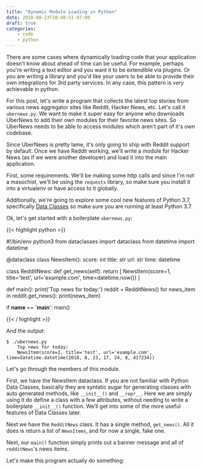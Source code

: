 ```yaml
---
title: "Dynamic Module Loading in Python"
date: 2018-08-23T10:48:51-07:00
draft: true
categories:
    - code
    - python
---
```


There are some cases where dynamically loading code that your application
doesn't know about ahead of time can be useful. For example, perhaps you're
writing a text editor and you want it to be extendible via plugins. Or you are
writing a library and you'd like your users to be able to provide their own
integrations for 3rd party services. In any case, this pattern is very
achievable in python.

For this post, let's write a program that collects the latest top stories from
various news aggregator sites like Reddit, Hacker News, etc. Let's call it
`ubernews.py`. We want to make it super easy for anyone who downloads UberNews
to add their own modules for their favorite news sites. So UberNews needs to
be able to access modules which aren't part of it's own codebase.

Since UberNews is pretty lame, it's only going to ship with Reddit support
by default. Once we have Reddit working, we'll write a module for Hacker News
(as if we were another developer) and load it into the main application.

First, some requirements. We'll be making some http calls and
since I'm not a masochist, we'll be using the `requests` library, so make
sure you install it into a virtualenv or have access to it globally.

Additionally, we're going to explore some cool new features of Python 3.7,
specifically [Data Classes](https://docs.python.org/3/library/dataclasses.html)
so make sure you are running at least Python 3.7.

Ok, let's get started with a boilerplate `ubernews.py`:

{{< highlight python >}}

#!/bin/env python3
from dataclasses import dataclass
from datetime import datetime


@dataclass
class NewsItem():
    score: int
    title: str
    url: str
    time: datetime


class RedditNews:
    def get_news(self):
        return [
            NewsItem(score=1, title='test', url='example.com', time=datetime.now())
        ]


def main():
    print('Top news for today:')
    reddit = RedditNews()
    for news_item in reddit.get_news():
        print(news_item)


if __name__ == '__main__':
    main()

{{< / highlight >}}

And the output:

	$ ./ubernews.py
        Top news for today:
        NewsItem(score=1, title='test', url='example.com', time=datetime.datetime(2018, 8, 23, 17, 24, 8, 417234))

Let's go through the members of this module.

First, we have the NewsItem dataclass. If you are not familiar with Python
Data Classes, basically they are syntatic sugar for generating classes with
auto generated methods, like `__init__()` and `__repr__`. Here we are simply
using it do define a class with a few attributes, without needing to write
a boilerplate `__init__()` function. We'll get into some of the more useful
features of Data Classes later.

Next we have the `RedditNews` class. It has a single method, `get_news()`.
All it does is return a list of `NewsItems`, and for now a single, fake one.

Next, our `main()` function simply prints out a banner message and all of
`redditNews`'s news items.

Let's make this program actually do something:


